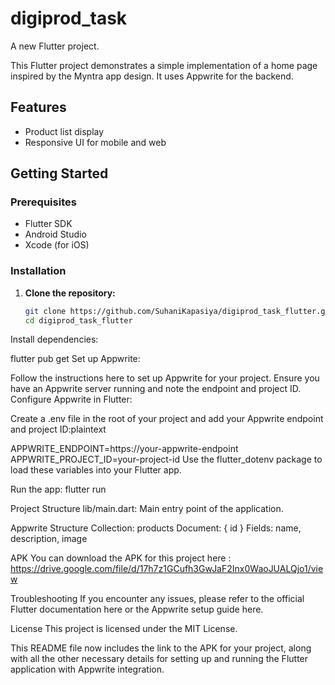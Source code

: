 # digiprod_task

A new Flutter project.

This Flutter project demonstrates a simple implementation of a home page inspired by the Myntra app design. It uses Appwrite for the backend.

## Features
- Product list display
- Responsive UI for mobile and web

## Getting Started

### Prerequisites
- Flutter SDK
- Android Studio
- Xcode (for iOS)

### Installation

1. **Clone the repository:**
   ```bash
   git clone https://github.com/SuhaniKapasiya/digiprod_task_flutter.git
   cd digiprod_task_flutter
Install dependencies:



flutter pub get
Set up Appwrite:

Follow the instructions here to set up Appwrite for your project.
Ensure you have an Appwrite server running and note the endpoint and project ID.
Configure Appwrite in Flutter:

Create a .env file in the root of your project and add your Appwrite endpoint and project ID:plaintext


APPWRITE_ENDPOINT=https://your-appwrite-endpoint
APPWRITE_PROJECT_ID=your-project-id
Use the flutter_dotenv package to load these variables into your Flutter app.

Run the app:
flutter run

Project Structure
lib/main.dart: Main entry point of the application.


Appwrite Structure
Collection: products
Document: { id }
Fields: name, description, image

APK
You can download the APK for this project here : https://drive.google.com/file/d/17h7z1GCufh3GwJaF2Inx0WaoJUALQjo1/view

Troubleshooting
If you encounter any issues, please refer to the official Flutter documentation here or the Appwrite setup guide here.

License
This project is licensed under the MIT License.


This README file now includes the link to the APK for your project, along with all the other necessary details for setting up and running the Flutter application with Appwrite integration.




